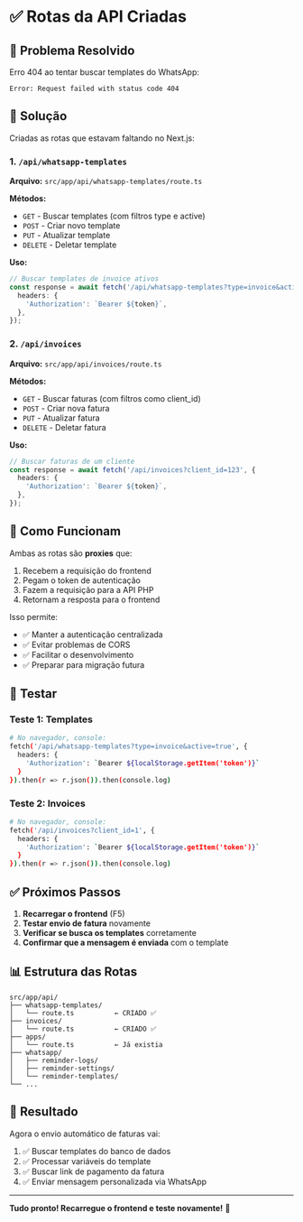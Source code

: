 # ✅ Rotas da API Criadas

## 🎯 Problema Resolvido

Erro 404 ao tentar buscar templates do WhatsApp:
```
Error: Request failed with status code 404
```

## 🔧 Solução

Criadas as rotas que estavam faltando no Next.js:

### 1. `/api/whatsapp-templates`
**Arquivo:** `src/app/api/whatsapp-templates/route.ts`

**Métodos:**
- `GET` - Buscar templates (com filtros type e active)
- `POST` - Criar novo template
- `PUT` - Atualizar template
- `DELETE` - Deletar template

**Uso:**
```typescript
// Buscar templates de invoice ativos
const response = await fetch('/api/whatsapp-templates?type=invoice&active=true', {
  headers: {
    'Authorization': `Bearer ${token}`,
  },
});
```

### 2. `/api/invoices`
**Arquivo:** `src/app/api/invoices/route.ts`

**Métodos:**
- `GET` - Buscar faturas (com filtros como client_id)
- `POST` - Criar nova fatura
- `PUT` - Atualizar fatura
- `DELETE` - Deletar fatura

**Uso:**
```typescript
// Buscar faturas de um cliente
const response = await fetch('/api/invoices?client_id=123', {
  headers: {
    'Authorization': `Bearer ${token}`,
  },
});
```

## 📝 Como Funcionam

Ambas as rotas são **proxies** que:
1. Recebem a requisição do frontend
2. Pegam o token de autenticação
3. Fazem a requisição para a API PHP
4. Retornam a resposta para o frontend

Isso permite:
- ✅ Manter a autenticação centralizada
- ✅ Evitar problemas de CORS
- ✅ Facilitar o desenvolvimento
- ✅ Preparar para migração futura

## 🧪 Testar

### Teste 1: Templates
```bash
# No navegador, console:
fetch('/api/whatsapp-templates?type=invoice&active=true', {
  headers: {
    'Authorization': `Bearer ${localStorage.getItem('token')}`
  }
}).then(r => r.json()).then(console.log)
```

### Teste 2: Invoices
```bash
# No navegador, console:
fetch('/api/invoices?client_id=1', {
  headers: {
    'Authorization': `Bearer ${localStorage.getItem('token')}`
  }
}).then(r => r.json()).then(console.log)
```

## ✅ Próximos Passos

1. **Recarregar o frontend** (F5)
2. **Testar envio de fatura** novamente
3. **Verificar se busca os templates** corretamente
4. **Confirmar que a mensagem é enviada** com o template

## 📊 Estrutura das Rotas

```
src/app/api/
├── whatsapp-templates/
│   └── route.ts          ← CRIADO ✅
├── invoices/
│   └── route.ts          ← CRIADO ✅
├── apps/
│   └── route.ts          ← Já existia
├── whatsapp/
│   ├── reminder-logs/
│   ├── reminder-settings/
│   └── reminder-templates/
└── ...
```

## 🎉 Resultado

Agora o envio automático de faturas vai:
1. ✅ Buscar templates do banco de dados
2. ✅ Processar variáveis do template
3. ✅ Buscar link de pagamento da fatura
4. ✅ Enviar mensagem personalizada via WhatsApp

---

**Tudo pronto! Recarregue o frontend e teste novamente!** 🚀
